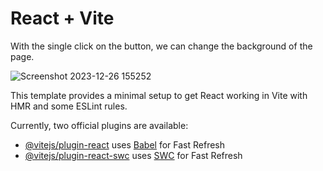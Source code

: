 # React + Vite


With the single click on the button, we can change the background of the page.



![Screenshot 2023-12-26 155252](https://github.com/shubhamrpgupta/backgroundchanger/assets/144988807/54c3ffc9-cfb4-42e1-a13f-57baa952c3b8)


This template provides a minimal setup to get React working in Vite with HMR and some ESLint rules.

Currently, two official plugins are available:

- [@vitejs/plugin-react](https://github.com/vitejs/vite-plugin-react/blob/main/packages/plugin-react/README.md) uses [Babel](https://babeljs.io/) for Fast Refresh
- [@vitejs/plugin-react-swc](https://github.com/vitejs/vite-plugin-react-swc) uses [SWC](https://swc.rs/) for Fast Refresh
